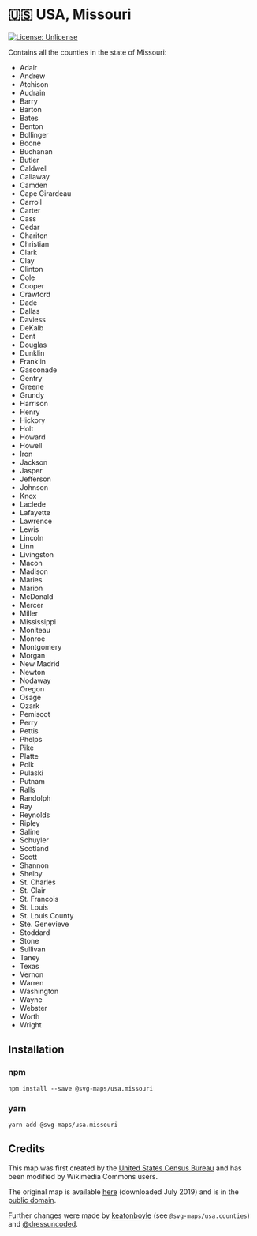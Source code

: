 # 🇺🇸 USA, Missouri

[![License: Unlicense](https://img.shields.io/badge/license-Unlicense-blue.svg)](http://unlicense.org/)

Contains all the counties in the state of Missouri:
* Adair
* Andrew
* Atchison
* Audrain
* Barry
* Barton
* Bates
* Benton
* Bollinger
* Boone
* Buchanan
* Butler
* Caldwell
* Callaway
* Camden
* Cape Girardeau
* Carroll
* Carter
* Cass
* Cedar
* Chariton
* Christian
* Clark
* Clay
* Clinton
* Cole
* Cooper
* Crawford
* Dade
* Dallas
* Daviess
* DeKalb
* Dent
* Douglas
* Dunklin
* Franklin
* Gasconade
* Gentry
* Greene
* Grundy
* Harrison
* Henry
* Hickory
* Holt
* Howard
* Howell
* Iron
* Jackson
* Jasper
* Jefferson
* Johnson
* Knox
* Laclede
* Lafayette
* Lawrence
* Lewis
* Lincoln
* Linn
* Livingston
* Macon
* Madison
* Maries
* Marion
* McDonald
* Mercer
* Miller
* Mississippi
* Moniteau
* Monroe
* Montgomery
* Morgan
* New Madrid
* Newton
* Nodaway
* Oregon
* Osage
* Ozark
* Pemiscot
* Perry
* Pettis
* Phelps
* Pike
* Platte
* Polk
* Pulaski
* Putnam
* Ralls
* Randolph
* Ray
* Reynolds
* Ripley
* Saline
* Schuyler
* Scotland
* Scott
* Shannon
* Shelby
* St. Charles
* St. Clair
* St. Francois
* St. Louis
* St. Louis County
* Ste. Genevieve
* Stoddard
* Stone
* Sullivan
* Taney
* Texas
* Vernon
* Warren
* Washington
* Wayne
* Webster
* Worth
* Wright

## Installation

### npm

`npm install --save @svg-maps/usa.missouri`

### yarn

`yarn add @svg-maps/usa.missouri`

## Credits
This map was first created by the [United States Census Bureau](https://www.census.gov/) and has been modified by Wikimedia Commons users.

The original map is available [here](https://commons.wikimedia.org/wiki/File:Usa_counties_large.svg) (downloaded July 2019) and is in the [public domain](https://en.wikipedia.org/wiki/Public_domain).

Further changes were made by [keatonboyle](https://github.com/keatonboyle) (see `@svg-maps/usa.counties`) and [@dressuncoded](https://github.com/dressuncoded).
